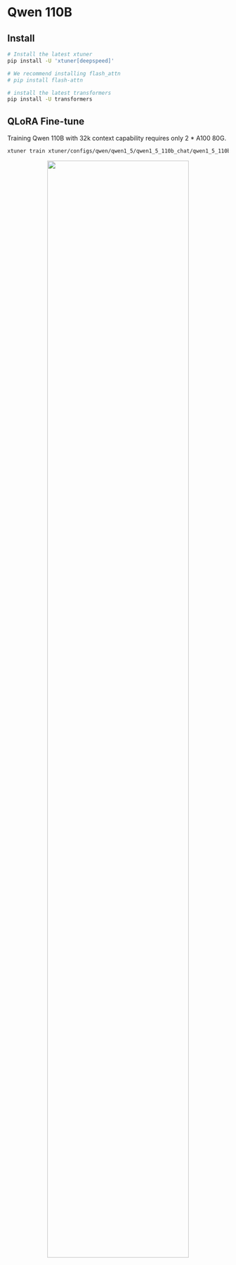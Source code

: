 # Qwen 110B

## Install

```bash
# Install the latest xtuner
pip install -U 'xtuner[deepspeed]'

# We recommend installing flash_attn
# pip install flash-attn

# install the latest transformers
pip install -U transformers
```

## QLoRA Fine-tune

Training Qwen 110B with 32k context capability requires only 2 * A100 80G.

```bash
xtuner train xtuner/configs/qwen/qwen1_5/qwen1_5_110b_chat/qwen1_5_110b_chat_qlora_alpaca_e3_16k_2gpus.py --deepspeed deepspeed_zero3
```

<div align=center>
  <img src="https://github.com/InternLM/xtuner/assets/41630003/48e4b6e3-1bcd-4349-90f0-dbbbc0f1cee7" style="width:80%">
</div>
